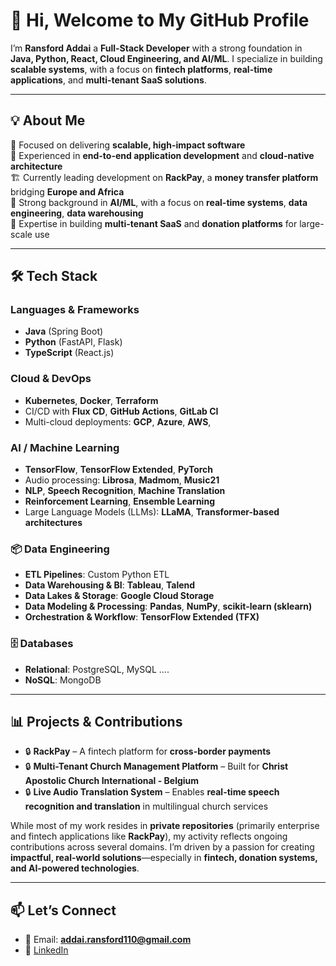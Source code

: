 # 👋 Hi, Welcome to My GitHub Profile  

I’m **Ransford Addai** a **Full-Stack Developer** with a strong foundation in **Java, Python, React, Cloud Engineering, and AI/ML**. 
I specialize in building **scalable systems**, with a focus on **fintech platforms**, **real-time applications**, and **multi-tenant SaaS solutions**.

---

## 💡 About Me  
 🚀 Focused on delivering **scalable, high-impact software**  
 💼 Experienced in **end-to-end application development** and **cloud-native architecture**  
 🏗️ Currently leading development on **RackPay**, a **money transfer platform** bridging **Europe and Africa**  
 🧠 Strong background in **AI/ML**, with a focus on **real-time systems**, **data engineering**, **data warehousing**  
 🧰 Expertise in building **multi-tenant SaaS** and **donation platforms** for large-scale use  

---

## 🛠️ Tech Stack  


### Languages & Frameworks  
- **Java** (Spring Boot)  
- **Python** (FastAPI, Flask)  
- **TypeScript** (React.js) 


### Cloud & DevOps  
- **Kubernetes**, **Docker**, **Terraform**  
- CI/CD with **Flux CD**, **GitHub Actions**, **GitLab CI**  
- Multi-cloud deployments: **GCP**, **Azure**, **AWS**,


### AI / Machine Learning  
- **TensorFlow**, **TensorFlow Extended**, **PyTorch**  
- Audio processing: **Librosa**, **Madmom**, **Music21**  
- **NLP**, **Speech Recognition**, **Machine Translation**  
- **Reinforcement Learning**, **Ensemble Learning**  
- Large Language Models (LLMs): **LLaMA**, **Transformer-based architectures**


### 📦 Data Engineering  
- **ETL Pipelines**: Custom Python ETL  
- **Data Warehousing & BI**: **Tableau**, **Talend**  
- **Data Lakes & Storage**: **Google Cloud Storage**  
- **Data Modeling & Processing**: **Pandas**, **NumPy**, **scikit-learn (sklearn)**  
- **Orchestration & Workflow**: **TensorFlow Extended (TFX)**


### 🗄️ Databases  
- **Relational**: PostgreSQL, MySQL .... 
- **NoSQL**: MongoDB

---

## 📊 Projects & Contributions  


- 🔒 **RackPay** – A fintech platform for **cross-border payments**
- 🔒 **Multi-Tenant Church Management Platform** – Built for **Christ Apostolic Church International - Belgium**  
- 🔒 **Live Audio Translation System** – Enables **real-time speech recognition and translation** in multilingual church services  
 
While most of my work resides in **private repositories** (primarily enterprise and fintech applications like **RackPay**), my activity reflects ongoing contributions across several domains. I’m driven by a passion for creating **impactful, real-world solutions**—especially in **fintech, donation systems, and AI-powered technologies**.

---

## 📫 Let’s Connect  

- 📧 Email: **addai.ransford110@gmail.com**  
- 💼 [LinkedIn](https://www.linkedin.com/in/ransford-addai-3ab89882/)  

